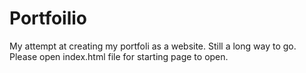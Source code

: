 # Portfoilio

My attempt at creating my portfoli as a website. Still a long way to go.
 Please open index.html file for starting page to open.
